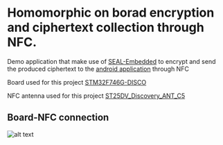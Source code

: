 # Homomorphic on borad encryption and ciphertext collection through NFC.
Demo application that make use of  [SEAL-Embedded](https://tches.iacr.org/index.php/TCHES/article/view/8991) to encrypt and send the produced ciphertext to the  [android application](https://github.com/Geordat/seal_stm32/tree/main/source_ST25NFCApplication_V3.7.0) through NFC

Board used for this project [STM32F746G-DISCO](https://www.st.com/en/evaluation-tools/32f746gdiscovery.html)

NFC antenna used for this project [ST25DV_Discovery_ANT_C5](https://www.st.com/en/evaluation-tools/st25dv-discovery.html)

## Board-NFC connection 
![alt text](https://github.com/Geordat/seal_stm32/blob/main/nfc_seal/e.png?raw=true)

